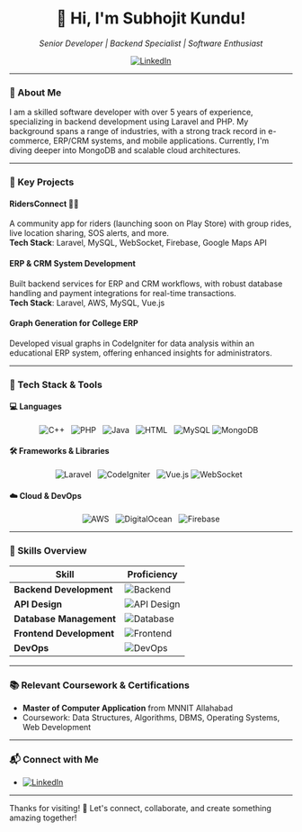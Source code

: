 <h1 align="center">👋 Hi, I'm Subhojit Kundu!</h1>
<p align="center">
  <em>Senior Developer | Backend Specialist | Software Enthusiast</em>
</p>

<p align="center">
  <a href="https://linkedin.com/in/subhojit-kundu" target="_blank">
    <img src="https://img.shields.io/badge/LinkedIn-Subhojit%20Kundu-blue?style=for-the-badge&logo=linkedin" alt="LinkedIn">
  </a>
  <!--
  <a href="mailto:subhojitkundu@example.com" target="_blank">
    <img src="https://img.shields.io/badge/Email-subhojitkundu@example.com-red?style=for-the-badge&logo=gmail" alt="Email">
  </a>
  -->
</p>

---

### 🚀 About Me
I am a skilled software developer with over 5 years of experience, specializing in backend development using Laravel and PHP. My background spans a range of industries, with a strong track record in e-commerce, ERP/CRM systems, and mobile applications. Currently, I'm diving deeper into MongoDB and scalable cloud architectures.

---

<!--
---

### 💼 Professional Experience

- **Senior Developer** at **ASKTECH.IO**  
  <small>*April 2024 - Present*</small>
  - Developed a robust, database-driven shopping cart with rewards integration.
  - Architected backend ERP/CRM services with real-time notifications and secure payment gateways (Razorpay, Stripe, etc.).

- **PHP Backend Developer** at **Shining Softech**  
  <small>*January 2019 - March 2024*</small>
  - Enhanced ERP systems with secure video conferencing and real-time updates.
  - Integrated REST APIs for seamless functionality across educational and e-commerce platforms.
---
-->

### 🌟 Key Projects

#### RidersConnect 🚴‍♂️
A community app for riders (launching soon on Play Store) with group rides, live location sharing, SOS alerts, and more.  
**Tech Stack**: Laravel, MySQL, WebSocket, Firebase, Google Maps API

#### ERP & CRM System Development
Built backend services for ERP and CRM workflows, with robust database handling and payment integrations for real-time transactions.  
**Tech Stack**: Laravel, AWS, MySQL, Vue.js

#### Graph Generation for College ERP
Developed visual graphs in CodeIgniter for data analysis within an educational ERP system, offering enhanced insights for administrators.

---

### 🧰 Tech Stack & Tools

#### 💻 Languages
<p align="center">
  <img src="https://img.shields.io/badge/C++-00599C?style=flat&logo=c%2B%2B&logoColor=white" alt="C++"> &nbsp;
  <img src="https://img.shields.io/badge/PHP-777BB4?style=flat&logo=php&logoColor=white" alt="PHP"> &nbsp;
  <img src="https://img.shields.io/badge/Java-007396?style=flat&logo=java&logoColor=white" alt="Java"> &nbsp;
  <img src="https://img.shields.io/badge/HTML-E34F26?style=flat&logo=html5&logoColor=white" alt="HTML"> &nbsp;
  <img src="https://img.shields.io/badge/MySQL-4479A1?style=flat&logo=mysql&logoColor=white" alt="MySQL">
  <img src="https://img.shields.io/badge/MongoDB-47A248?style=flat&logo=mongodb&logoColor=white" alt="MongoDB"> &nbsp;
</p>

#### 🛠 Frameworks & Libraries
<p align="center">
  <img src="https://img.shields.io/badge/Laravel-FF2D20?style=flat&logo=laravel&logoColor=white" alt="Laravel"> &nbsp;
  <img src="https://img.shields.io/badge/CodeIgniter-EF4223?style=flat&logo=codeigniter&logoColor=white" alt="CodeIgniter"> &nbsp;
  <img src="https://img.shields.io/badge/Vue.js-42b883?style=flat&logo=vue-dot-js&logoColor=white" alt="Vue.js">
  <img src="https://img.shields.io/badge/WebSocket-1E8BC3?style=flat&logo=websocket&logoColor=white" alt="WebSocket"> &nbsp;
</p>

#### ☁️ Cloud & DevOps
<p align="center">
  <img src="https://img.shields.io/badge/AWS-FF9900?style=flat&logo=amazon-aws&logoColor=white" alt="AWS"> &nbsp;
  <img src="https://img.shields.io/badge/DigitalOcean-0080FF?style=flat&logo=digitalocean&logoColor=white" alt="DigitalOcean"> &nbsp;
  <img src="https://img.shields.io/badge/Firebase-FFCA28?style=flat&logo=firebase&logoColor=white" alt="Firebase">
</p>

---

### 🎯 Skills Overview

| Skill               | Proficiency  |
|---------------------|--------------|
| **Backend Development**  | ![Backend](https://progress-bar.xyz/90)  |
| **API Design**          | ![API Design](https://progress-bar.xyz/80)  |
| **Database Management** | ![Database](https://progress-bar.xyz/70)  |
| **Frontend Development**| ![Frontend](https://progress-bar.xyz/60)  |
| **DevOps**              | ![DevOps](https://progress-bar.xyz/50)     |

---

### 📚 Relevant Coursework & Certifications
- **Master of Computer Application** from MNNIT Allahabad
- Coursework: Data Structures, Algorithms, DBMS, Operating Systems, Web Development

---

### 📬 Connect with Me
- [![LinkedIn](https://img.shields.io/badge/LinkedIn-Subhojit%20Kundu-blue?style=for-the-badge&logo=linkedin)](https://linkedin.com/in/subhojit-kundu)
<!-- - **Email**: [subhojitkundu@example.com](mailto:subhojitkundu@example.com) -->

---

Thanks for visiting! 🚀 Let's connect, collaborate, and create something amazing together!
